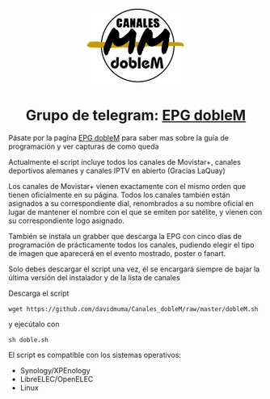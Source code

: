 <h1 align="center">
  <img src="https://raw.githubusercontent.com/davidmuma/Canales_dobleM/master/Images/logo_dobleM.png">
</h1>
<h1 align="center">
  Grupo de telegram: <a href="https://tttttt.me/EPG_dobleM">EPG dobleM</a>
</h1>

Pásate por la pagína <a href="https://github.com/davidmuma/EPG_dobleM">EPG dobleM</a> para saber mas sobre la guía de programación y ver capturas de como queda

Actualmente el script incluye todos los canales de Movistar+, canales deportivos alemanes y canales IPTV en abierto (Gracias LaQuay)

Los canales de Movistar+ vienen exactamente con el mismo orden que tienen oficialmente en su página. Todos los canales también están asignados a su correspondiente dial, renombrados a su nombre oficial en lugar de mantener el nombre con el que se emiten por satélite, y vienen con su correspondiente logo asignado. 

También se instala un grabber que descarga la EPG con cinco días de programación de prácticamente todos los canales, pudiendo elegir el tipo de imagen que aparecerá en el evento mostrado, poster o fanart.

Solo debes descargar el script una vez, él se encargará siempre de bajar la última versión del instalador y de la lista de canales

Descarga el script
```
wget https://github.com/davidmuma/Canales_dobleM/raw/master/dobleM.sh
```
y ejecútalo con
```
sh doble.sh
```

El script es compatible con los sistemas operativos:

- Synology/XPEnology
- LibreELEC/OpenELEC
- Linux
